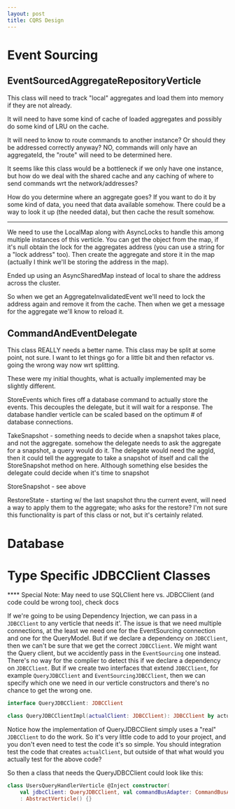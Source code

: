 ```yaml
---
layout: post
title: CQRS Design
---
```


# Event Sourcing

## EventSourcedAggregateRepositoryVerticle

This class will need to track "local" aggregates and load them into memory if they are not already.

It will need to have some kind of cache of loaded aggregates and possibly do some kind of LRU on the cache.

It will need to know to route commands to another instance? Or should they be addressed correctly anyway? NO, commands will only have an aggregateId, the "route" will need to be determined here.

It seems like this class would be a bottleneck if we only have one instance, but how do we deal with the shared cache and any caching of where to send commands wrt the network/addresses?

How do you determine where an aggregate goes? If you want to do it by some kind of data, you need that data available somehow. There could be a way to look it up (the needed data), but then cache
the result somehow.

 *****

We need to use the LocalMap along with AsyncLocks to handle this among multiple instances of this verticle. You can get the object from the map, if it's null obtain the lock for the aggregates address (you can use a string for a "lock address" too). Then create the aggregate and store it in the map (actually I think we'll be storing the address in the map).

Ended up using an AsyncSharedMap instead of local to share the address across the cluster.

So when we get an AggregateInvalidatedEvent we'll need to lock the address again and remove it from the cache. Then when we get a message for the aggregate we'll know to reload it.


## CommandAndEventDelegate

This class REALLY needs a better name. This class may be split at some point, not sure. I want to let things go for a little bit and then refactor vs. going the wrong way now wrt splitting.

These were my initial thoughts, what is actually implemented may be slightly different.

StoreEvents which fires off a database command to actually store the events. This decouples the delegate, but it will wait for a response. The database handler verticle can be scaled based on the optimum # of database connections.

TakeSnapshot - something needs to decide when a snapshot takes place, and not the aggregate. somehow the delegate needs to ask the aggregate for a snapshot, a query would do it. The delegate would need the aggId, then it could tell the aggregate to take a snapshot of itself and call the StoreSnapshot method on here. Although something else besides the delegate could decide when it's time to snapshot

StoreSnapshot - see above

RestoreState - starting w/ the last snapshot thru the current event, will need a way to apply them to the aggregate; who asks for the restore? I'm not sure this functionality is part of this class or not, but it's certainly related.

# Database

# Type Specific JDBCClient Classes

**** Special Note: May need to use SQLClient here vs. JDBCClient (and code could be wrong too), check docs

If we're going to be using Dependency Injection, we can pass in a `JDBCClient` to any verticle that needs it'. The issue is that we need multiple connections, at the least we need one for the EventSourcing connection and one for the QueryModel. But if we declare a dependency on `JDBCClient`, then we can't be sure that we get the correct `JDBCClient`. We might want the Query client, but we accidently pass in the `EventSourcing` one instead. There's no way for the complier to detect this if we declare a dependency on `JDBCClient`. But if we create two interfaces that extend `JDBCClient`, for example `QueryJDBCClient` and `EventSourcingJDBCClient`, then we can specify which one we need in our verticle constructors and there's no chance to get the wrong one.

```kotlin
interface QueryJDBCClient: JDBCClient

class QueryJDBCClientImpl(actualClient: JDBCClient): JDBCClient by actualClient, QueryJDBCClient
```

Notice how the implementation of QueryJDBCClient simply uses a "real" `JDBCClient` to do the work. So it's very little code to add to your project, and you don't even need to test the code it's so simple. You should integration test the code that creates `actualClient`, but outside of that what would you actually test for the above code?

So then a class that needs the QueryJDBCClient could look like this:

```kotlin
class UsersQueryHandlerVerticle @Inject constructor(
    val jdbcClient: QueryJDBCClient, val commandBusAdapter: CommandBusAdapter)
    : AbstractVerticle() {}
```
